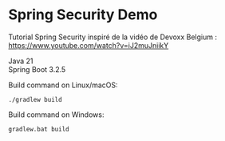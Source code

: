 # Spring Security Demo

Tutorial Spring Security inspiré de la vidéo de Devoxx Belgium :
https://www.youtube.com/watch?v=iJ2muJniikY

Java 21 <br>
Spring Boot 3.2.5

Build command on Linux/macOS:
```
./gradlew build
```

Build command on Windows:
```
gradlew.bat build
```
